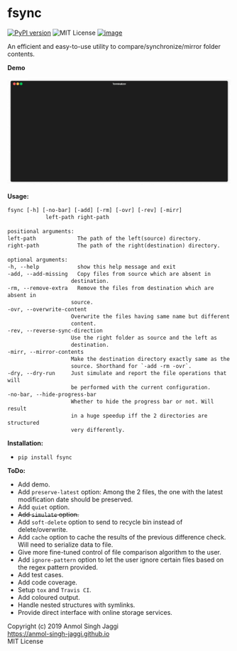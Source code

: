 # fsync

[![PyPI version](https://badge.fury.io/py/fsync.svg)](https://badge.fury.io/py/fsync)
![MIT License](https://img.shields.io/badge/license-MIT-orange.svg)
[![image](https://img.shields.io/badge/Say%20Thanks-!-1EAEDB.svg)](https://saythanks.io/to/Anmol-Singh-Jaggi)

An efficient and easy-to-use utility to compare/synchronize/mirror folder contents.

**Demo**

![FSync demo gif](docs/demo.gif)

**Usage:**

    fsync [-h] [-no-bar] [-add] [-rm] [-ovr] [-rev] [-mirr]
                left-path right-path

    positional arguments:
    left-path             The path of the left(source) directory.
    right-path            The path of the right(destination) directory.

    optional arguments:
    -h, --help            show this help message and exit
    -add, --add-missing   Copy files from source which are absent in
                        destination.
    -rm, --remove-extra   Remove the files from destination which are absent in
                        source.
    -ovr, --overwrite-content
                        Overwrite the files having same name but different
                        content.
    -rev, --reverse-sync-direction
                        Use the right folder as source and the left as
                        destination.
    -mirr, --mirror-contents
                        Make the destination directory exactly same as the
                        source. Shorthand for `-add -rm -ovr`.
    -dry, --dry-run     Just simulate and report the file operations that will
                        be performed with the current configuration.
    -no-bar, --hide-progress-bar
                        Whether to hide the progress bar or not. Will result
                        in a huge speedup iff the 2 directories are structured
                        very differently.

**Installation:**
 - `pip install fsync`

**ToDo:**
 - Add demo.
 - Add `preserve-latest` option: Among the 2 files, the one with the latest modification date should be preserved.
 - Add `quiet` option.
 - ~~Add `simulate` option.~~
 - Add `soft-delete` option to send to recycle bin instead of delete/overwrite.
 - Add `cache` option to cache the results of the previous difference check. Will need to serialize data to file.
 - Give more fine-tuned control of file comparison algorithm to the user.
 - Add `ignore-pattern` option to let the user ignore certain files based on the regex pattern provided.
 - Add test cases.
 - Add code coverage.
 - Setup `tox` and `Travis CI`.
 - Add coloured output.
 - Handle nested structures with symlinks.
 - Provide direct interface with online storage services.


Copyright (c) 2019 Anmol Singh Jaggi  
https://anmol-singh-jaggi.github.io  
MIT License